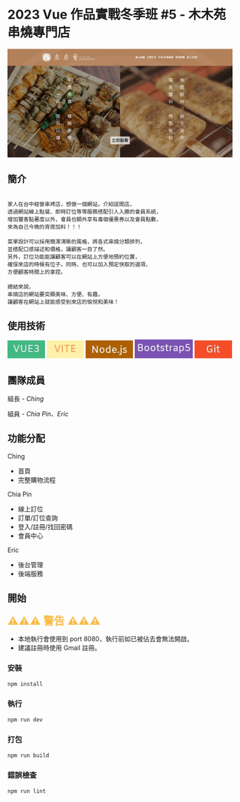 # 2023 Vue 作品實戰冬季班  #5 - 木木苑串燒專門店

![作品縮圖]( /readmeImg/mumuyuan_thumbnail.png )


## 簡介
```

家人在台中經營串烤店，想做一個網站，介紹這間店，
透過網站線上點餐、即時訂位等等服務搭配引人入勝的會員系統，
增加饕客黏著度以外，會員也額外享有毒個優惠券以及會員點數，
來為自己今晚的宵夜加料！！！

菜單設計可以採用簡潔清晰的風格，將各式串燒分類排列，
並搭配口感描述和價格，讓顧客一目了然。
另外，訂位功能能讓顧客可以在網站上方便地預約位置，
確保來店的時候有位子。同時，也可以加入預定快取的選項，
方便顧客時間上的拿捏。

總結來說，
串燒店的網站要突顯美味、方便、有趣，
讓顧客在網站上就能感受到來店的愉悅和美味！

```

## 使用技術
![VUE3](/readmeImg/label_vue3.jpg)
![VITE](/readmeImg/label_vite.jpg)
![Node.js](/readmeImg/label_nodejs.jpg)
![Bootstrap5](/readmeImg/label_bs5.jpg)
![Git](/readmeImg/label_git.jpg)

## 團隊成員

 組長 - *Ching*

 組員 - *Chia Pin、Eric*

## 功能分配

 Ching

 * 首頁
 * 完整購物流程

 Chia Pin

 * 線上訂位
 * 訂單/訂位查詢
 * 登入/註冊/找回密碼
 * 會員中心

 Eric

 * 後台管理
 * 後端服務


## 開始 

**<font color=#fbbb49 size="5">
 ⚠️⚠️⚠️ 警告 ⚠️⚠️⚠️
</font>**

- 本地執行會使用到 port 8080，執行前如已被佔去會無法開啟。
- 建議註冊時使用 Gmail 註冊。


### 安裝

```sh
npm install
```

### 執行

```sh
npm run dev
```

### 打包

```sh
npm run build
```

### 錯誤檢查

```sh
npm run lint
```
